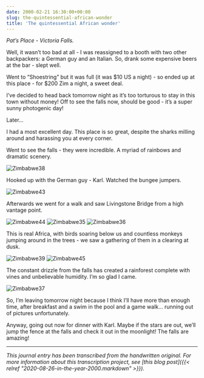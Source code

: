 ```yaml
---
date: 2000-02-21 16:30:00+00:00
slug: the-quintessential-african-wonder
title: 'The quintessential African wonder'
---
```


*Pat’s Place - Victoria Falls.*

Well, it wasn’t too bad at all - I was reassigned to a booth with two other backpackers: a German guy and an Italian. So, drank some expensive beers at the bar - slept well.

Went to “Shoestring” but it was full (it was $10 US a night) - so ended up at this place - for $200 Zim a night, a sweet deal.

I’ve decided to head back tomorrow night as it’s too torturous to stay in this town without money! Off to see the falls now, should be good - it’s a super sunny photogenic day!

Later…

I had a most excellent day. This place is so great, despite the sharks milling around and harassing you at every corner.

Went to see the falls - they were incredible. A myriad of rainbows and dramatic scenery.

![Zimbabwe38](/images/Zimbabwe_38.jpg)

Hooked up with the German guy - Karl. Watched the bungee jumpers.

![Zimbabwe43](/images/Zimbabwe_43.jpg)

Afterwards we went for a walk and saw Livingstone Bridge from a high vantage point.

![Zimbabwe44](/images/Zimbabwe_44.jpg)
![Zimbabwe35](/images/Zimbabwe_35.jpg)
![Zimbabwe36](/images/Zimbabwe_36.jpg)

This is real Africa, with birds soaring below us and countless monkeys jumping around in the trees - we saw a gathering of them in a clearing at dusk. 

![Zimbabwe39](/images/Zimbabwe_39.jpg)
![Zimbabwe45](/images/Zimbabwe_45.jpg)

The constant drizzle from the falls has created a rainforest complete with vines and unbelievable humidity. I’m so glad I came.

![Zimbabwe37](/images/Zimbabwe_37.jpg)

So, I’m leaving tomorrow night because I think I’ll have more than enough time, after breakfast and a swim in the pool and a game walk… running out of pictures unfortunately.

Anyway, going out now for dinner with Karl. Maybe if the stars are out, we’ll jump the fence at the falls and check it out in the moonlight! The falls are amazing!

---

*This journal entry has been transcribed from the handwritten original. For more information about this transcription project, see [this blog post]({{< relref "2020-08-26-in-the-year-2000.markdown" >}}).*